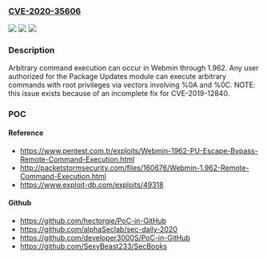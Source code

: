 ### [CVE-2020-35606](https://cve.mitre.org/cgi-bin/cvename.cgi?name=CVE-2020-35606)
![](https://img.shields.io/static/v1?label=Product&message=n%2Fa&color=blue)
![](https://img.shields.io/static/v1?label=Version&message=n%2Fa&color=blue)
![](https://img.shields.io/static/v1?label=Vulnerability&message=n%2Fa&color=brighgreen)

### Description

Arbitrary command execution can occur in Webmin through 1.962. Any user authorized for the Package Updates module can execute arbitrary commands with root privileges via vectors involving %0A and %0C. NOTE: this issue exists because of an incomplete fix for CVE-2019-12840.

### POC

#### Reference
- https://www.pentest.com.tr/exploits/Webmin-1962-PU-Escape-Bypass-Remote-Command-Execution.html
- http://packetstormsecurity.com/files/160676/Webmin-1.962-Remote-Command-Execution.html
- https://www.exploit-db.com/exploits/49318

#### Github
- https://github.com/hectorgie/PoC-in-GitHub
- https://github.com/alphaSeclab/sec-daily-2020
- https://github.com/developer3000S/PoC-in-GitHub
- https://github.com/SexyBeast233/SecBooks


